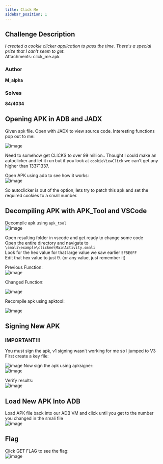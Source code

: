 ```yaml
---
title: Click Me
sidebar_position: 1
---
```

## Challenge Description
*I created a cookie clicker application to pass the time. There's a special prize that I can't seem to get.*  
Attachments: click_me.apk
### Author
**M_alpha**

### Solves
**84/4034**

## Opening APK in ADB and JADX

Given apk file. Open with JADX to view source code. Interesting functions pop out to me:  

![image](/img/CTFs/NahamCon_2022/jadx_function.png)

Need to somehow get CLICKS to over 99 million.. Thought I could make an autoclicker and let it run but if you look at `cookieViewClick` we can't get any higher than 13371337.  

Open APK using adb to see how it works:  
![image](/img/CTFs/NahamCon_2022/cookie_final.png)


So autoclicker is out of the option, lets try to patch this apk and set the required cookies to a small number.  

## Decompiling APK with APK_Tool and VSCode

Decompile apk using `apk_tool`   
![image](/img/CTFs/NahamCon_2022/apk_open.png) 

Open resulting folder in vscode and get ready to change some code  
Open the entire directory and navigate to `\smali\example\clickme\MainActivity.smali`  
Look for the hex value for that large value we saw earlier `5F5E0FF`  
Edit that hex value to just 9. (or any value, just remember it)  

Previous Function:  
![image](/img/CTFs/NahamCon_2022/original_func.png)  


Changed Function:  

![image](/img/CTFs/NahamCon_2022/new_func.png)  

Recompile apk using apktool:  

![image](/img/CTFs/NahamCon_2022/apk_compile.png)  

## Signing New APK
### IMPORTANT!!!

You must sign the apk, v1 signing wasn't working for me so I jumped to V3  
First create a key file:  

![image](/img/CTFs/NahamCon_2022/creating_key.png)
Now sign the apk using apksigner:  
![image](/img/CTFs/NahamCon_2022/signing_apk.png)  

Verify results:  
![image](/img/CTFs/NahamCon_2022/verifying_signing.png)  

## Load New APK Into ADB

Load APK file back into our ADB VM and click until you get to the number you changed in the smali file  
![image](/img/CTFs/NahamCon_2022/cookie_final.png)  

## Flag
Click GET FLAG to see the flag:  
![image](/img/CTFs/NahamCon_2022/flag.png)  